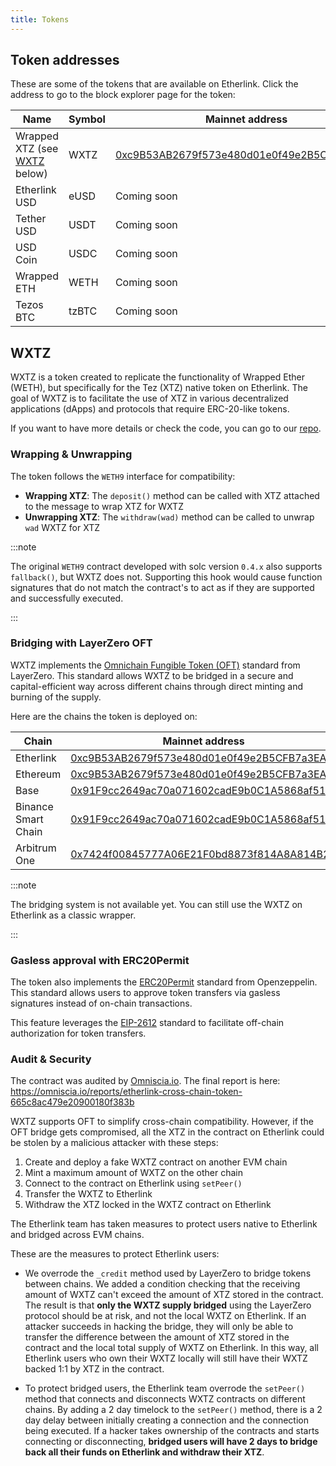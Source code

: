 ```yaml
---
title: Tokens
---
```


## Token addresses

These are some of the tokens that are available on Etherlink.
Click the address to go to the block explorer page for the token:

<table class="token_address_table">
<thead>
  <th>Name</th>
  <th>Symbol</th>
  <th>Mainnet address</th>
  <th>Ghostnet address</th>
</thead>
<tbody>
<tr>
  <td>Wrapped XTZ (see <a href="#wxtz">WXTZ</a> below)</td>
  <td>WXTZ</td>
  <td><a href="https://explorer.etherlink.com/token/0xc9B53AB2679f573e480d01e0f49e2B5CFB7a3EAb" target="_blank">0xc9B53AB2679f573e480d01e0f49e2B5CFB7a3EAb</a></td>
  <td><a href="https://testnet-explorer.etherlink.com/address/0xB1Ea698633d57705e93b0E40c1077d46CD6A51d8" target="_blank">0xB1Ea698633d57705e93b0E40c1077d46CD6A51d8</a></td>
</tr>
<tr>
  <td>Etherlink USD</td>
  <td>eUSD</td>
  <td>Coming soon</td>
  <td><a href="https://testnet-explorer.etherlink.com/address/0x1A71f491fb0Ef77F13F8f6d2a927dd4C969ECe4f" target="_blank">0x1A71f491fb0Ef77F13F8f6d2a927dd4C969ECe4f</a></td>
</tr>
<tr>
  <td>Tether USD</td>
  <td> USDT</td>
  <td>Coming soon</td>
  <td><a href="https://testnet-explorer.etherlink.com/address/0xD21B917D2f4a4a8E3D12892160BFFd8f4cd72d4F" target="_blank">0xD21B917D2f4a4a8E3D12892160BFFd8f4cd72d4F</a></td>
</tr>
<tr>
  <td>USD Coin</td>
  <td>USDC</td>
  <td>Coming soon</td>
  <td><a href="https://testnet-explorer.etherlink.com/address/0xa7c9092A5D2C3663B7C5F714dbA806d02d62B58a" target="_blank">0xa7c9092A5D2C3663B7C5F714dbA806d02d62B58a</a></td>
</tr>
<tr>
  <td>Wrapped ETH</td>
  <td>WETH</td>
  <td>Coming soon</td>
  <td><a href="https://testnet-explorer.etherlink.com/address/0x8DEF68408Bc96553003094180E5C90d9fe5b88C1" target="_blank">0x8DEF68408Bc96553003094180E5C90d9fe5b88C1</a></td>
</tr>
<tr>
  <td>Tezos BTC</td>
  <td>tzBTC</td>
  <td>Coming soon</td>
  <td><a href="https://testnet-explorer.etherlink.com/address/0x6bDE94725379334b469449f4CF49bCfc85ebFb27" target="_blank">0x6bDE94725379334b469449f4CF49bCfc85ebFb27</a></td>
</tr>
</tbody>
</table>

## WXTZ

WXTZ is a token created to replicate the functionality of Wrapped Ether (WETH), but specifically for the Tez (XTZ) native token on Etherlink.
The goal of WXTZ is to facilitate the use of XTZ in various decentralized applications (dApps) and protocols that require ERC-20-like tokens.

If you want to have more details or check the code, you can go to our [repo](https://github.com/etherlinkcom/token-deployments/tree/main).

### Wrapping & Unwrapping

The token follows the `WETH9` interface for compatibility:

- **Wrapping XTZ**: The `deposit()` method can be called with XTZ attached to the message to wrap XTZ for WXTZ
- **Unwrapping XTZ**: The `withdraw(wad)` method can be called to unwrap `wad` WXTZ for XTZ

:::note

The original `WETH9` contract developed with solc version `0.4.x` also supports `fallback()`, but WXTZ does not.
Supporting this hook would cause function signatures that do not match the contract's to act as if they are supported and successfully executed.

:::

### Bridging with LayerZero OFT

WXTZ implements the [Omnichain Fungible Token (OFT)](https://docs.layerzero.network/v2/developers/evm/oft/quickstart) standard from LayerZero.
This standard allows WXTZ to be bridged in a secure and capital-efficient way across different chains through direct minting and burning of the supply.

Here are the chains the token is deployed on:

<table class="token_address_table">
<thead>
  <th>Chain</th>
  <th>Mainnet address</th>
</thead>
<tbody>
<tr>
  <td>Etherlink</td>
  <td><a href="https://explorer.etherlink.com/address/0xc9B53AB2679f573e480d01e0f49e2B5CFB7a3EAb" target="_blank">0xc9B53AB2679f573e480d01e0f49e2B5CFB7a3EAb</a></td>
</tr>
<tr>
  <td>Ethereum</td>
  <td><a href="https://etherscan.io/address/0xc9b53ab2679f573e480d01e0f49e2b5cfb7a3eab" target="_blank">0xc9B53AB2679f573e480d01e0f49e2B5CFB7a3EAb</a></td>
</tr>
<tr>
  <td>Base</td>
  <td><a href="https://basescan.org/address/0x91f9cc2649ac70a071602cade9b0c1a5868af51d" target="_blank">0x91F9cc2649ac70a071602cadE9b0C1A5868af51D</a></td>
</tr>
<tr>
  <td>Binance Smart Chain</td>
  <td><a href="https://bscscan.com/address/0x91F9cc2649ac70a071602cadE9b0C1A5868af51D" target="_blank">0x91F9cc2649ac70a071602cadE9b0C1A5868af51D</a></td>
</tr>
<tr>
  <td>Arbitrum One</td>
  <td><a href="https://arbiscan.io/address/0x7424f00845777a06e21f0bd8873f814a8a814b2d" target="_blank">0x7424f00845777A06E21F0bd8873f814A8A814B2D</a></td>
</tr>
</tbody>
</table>

:::note

The bridging system is not available yet. You can still use the WXTZ on Etherlink as a classic wrapper.

:::

### Gasless approval with ERC20Permit

The token also implements the [ERC20Permit](https://docs.openzeppelin.com/contracts/5.x/api/token/erc20#ERC20Permit) standard from Openzeppelin.
This standard allows users to approve token transfers via gasless signatures instead of on-chain transactions.

This feature leverages the [EIP-2612](https://eips.ethereum.org/EIPS/eip-2612) standard to facilitate off-chain authorization for token transfers.

### Audit & Security

The contract was audited by [Omniscia.io](https://omniscia.io/).
The final report is here: https://omniscia.io/reports/etherlink-cross-chain-token-665c8ac479e20900180f383b

WXTZ supports OFT to simplify cross-chain compatibility.
However, if the OFT bridge gets compromised, all the XTZ in the contract on Etherlink could be stolen by a malicious attacker with these steps:

1. Create and deploy a fake WXTZ contract on another EVM chain
1. Mint a maximum amount of WXTZ on the other chain
1. Connect to the contract on Etherlink using `setPeer()`
1. Transfer the WXTZ to Etherlink
1. Withdraw the XTZ locked in the WXTZ contract on Etherlink

The Etherlink team has taken measures to protect users native to Etherlink and bridged across EVM chains.

These are the measures to protect Etherlink users:

- We overrode the `_credit` method used by LayerZero to bridge tokens between chains. We added a condition checking that the receiving amount of WXTZ can't exceed the amount of XTZ stored in the contract. The result is that **only the WXTZ supply bridged** using the LayerZero protocol should be at risk, and not the local WXTZ on Etherlink. If an attacker succeeds in hacking the bridge, they will only be able to transfer the difference between the amount of XTZ stored in the contract and the local total supply of WXTZ on Etherlink. In this way, all Etherlink users who own their WXTZ locally will still have their WXTZ backed 1:1 by XTZ in the contract.

- To protect bridged users, the Etherlink team overrode the `setPeer()` method that connects and disconnects WXTZ contracts on different chains.
By adding a 2 day timelock to the `setPeer()` method, there is a 2 day delay between initially creating a connection and the connection being executed.
If a hacker takes ownership of the contracts and starts connecting or disconnecting, **bridged users will have 2 days to bridge back all their funds on Etherlink and withdraw their XTZ**.
